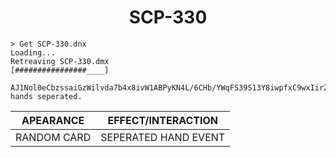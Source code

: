 <h1 align="center">SCP-330</h1>

```
> Get SCP-330.dnx
Loading...
Retreaving SCP-330.dmx
[################____]
```
```
AJ1Nol0eCbzssaiGzWilvda7b4x8ivW1ABPyKN4L/6CHb/YWqFS39S13Y8iwpfxC9wxIirZW1Ap1IOua3j1cdQsWummNeFGdx5UOfpAf/NfNw66IjOP3JSV/tcWfG6js9hx6UzyiLMt+hDochgHYsHm0r5zJZMgHmzQTEaV2udWcaCTCrVmX3OT5PEaJq1n4vGwqvuA3c8wJaawPdvxbOufERgRGwnCgF6FBZ5FbML9lJ3w5YuLHZDDVoVQiRxM5FMHavwjOZO9k3m4PquCMOnSM6QAss/U2/8aeCuvajHq3aOUYLMXriy0KQf14GWTWKnq4PukNEh3hX2Qa6Pn4yf7NBLTlBM/leiLgp+v0UEF2Ytc7XtLYYmaBF+L5CDfrshsHhWa65l9AWFUmDCIiqkJOPxkclhDPPHIHwUV7JbDk+FdLHYI4GeTTB6U3ZtbqOTebU9g5xz0VDIwbr232qfhRtPBiLBI7XmJveFHwR3zhjV hands seperated.
```

| APEARANCE | EFFECT/INTERACTION |
| - | - | 
| RANDOM CARD | SEPERATED HAND EVENT | 